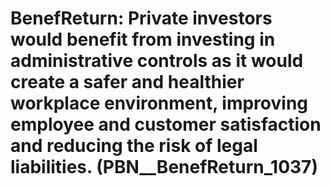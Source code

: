 # BenefReturn: __Private investors would benefit from investing in administrative controls as it would create a safer and healthier workplace environment, improving employee and customer satisfaction and reducing the risk of legal liabilities.__ (PBN__BenefReturn_1037)

